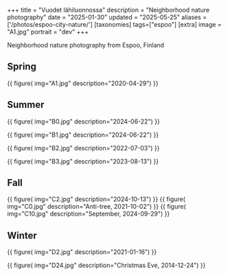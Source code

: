 +++
title = "Vuodet lähiluonnossa"
description = "Neighborhood nature photography"
date = "2025-01-30"
updated = "2025-05-25"
aliases = ['/photos/espoo-city-nature/']
[taxonomies]
tags=["espoo"]
[extra]
image = "A1.jpg"
portrait = "dev"
+++

Neighborhood nature photography from Espoo, Finland

## Spring

{{
    figure(
        img="A1.jpg"
        description="2020-04-29")
}}

## Summer

{{
    figure(
        img="B0.jpg"
        description="2024-06-22")
}}

{{
    figure(
        img="B1.jpg"
        description="2024-06-22")
}}

{{
    figure(
        img="B2.jpg"
        description="2022-07-03")
}}

{{
    figure(
        img="B3.jpg"
        description="2023-08-13")
}}

## Fall

{{
    figure(
        img="C2.jpg"
        description="2024-10-13")
}}
{{
    figure(
        img="C0.jpg"
        description="Anti-tree, 2021-10-02")
}}
{{
    figure(
        img="C10.jpg"
        description="September, 2024-09-29")
}}

## Winter

{{
    figure(
        img="D2.jpg"
        description="2021-01-16")
}}

{{
    figure(
        img="D24.jpg"
        description="Christmas Eve, 2014-12-24")
}}
